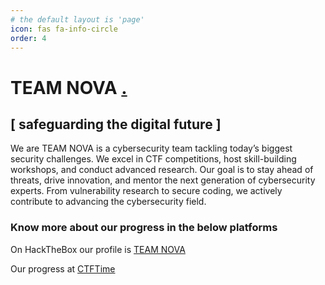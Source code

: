 ```yaml
---
# the default layout is 'page'
icon: fas fa-info-circle
order: 4
---
```


# TEAM NOVA [.](https://n0va.in/)
## [ safeguarding the digital future ]

We are TEAM NOVA is a cybersecurity team tackling today’s biggest security challenges. We excel in CTF competitions, host skill-building workshops, and conduct advanced research. Our goal is to stay ahead of threats, drive innovation, and mentor the next generation of cybersecurity experts. From vulnerability research to secure coding, we actively contribute to advancing the cybersecurity field.

### Know more about our progress in the below platforms

On HackTheBox our profile is [TEAM NOVA](https://app.hackthebox.com/teams/overview/5351)

Our progress at [CTFTime](https://ctftime.org/team/48032)
